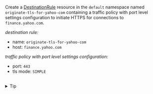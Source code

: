 Create a [DestinationRule](https://istio.io/latest/docs/reference/config/networking/destination-rule/)
resource in the `default` namespace named `originate-tls-for-yahoo-com` containing
a traffic policy with port level settings configuration to initiate HTTPS for
connections to `finance.yahoo.com`.

*destination rule:*
- name: `originate-tls-for-yahoo-com`
- host: `finance.yahoo.com`

*traffic policy with port level settings configuration:*
- port: `443`
- tls mode: `SIMPLE`


<br>
<details><summary>Tip</summary>

```plain
apiVersion: networking.istio.io/v1alpha3
kind: DestinationRule
metadata:
  name: // TODO
spec:
  host: // TODO
  trafficPolicy:
    portLevelSettings:
      - port:
          number: // TODO
        tls:
          mode: // TODO
```{{copy}}
</details>

<br>
<details><summary>Solution</summary>

```plain
apiVersion: networking.istio.io/v1alpha3
kind: DestinationRule
metadata:
  name: originate-tls-for-yahoo-com
spec:
  host: finance.yahoo.com
  trafficPolicy:
    portLevelSettings:
      - port:
          number: 443
        tls:
          mode: SIMPLE # initiates HTTPS for connections to finance.yahoo.com
```{{copy}}
</details>
